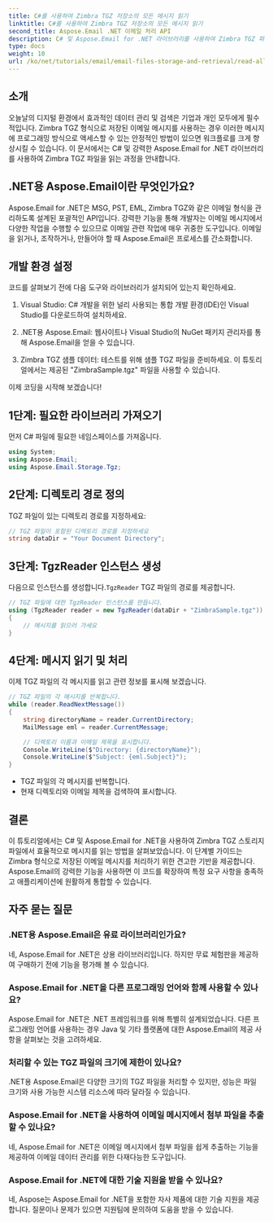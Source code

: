 ```yaml
---
title: C#를 사용하여 Zimbra TGZ 저장소의 모든 메시지 읽기
linktitle: C#를 사용하여 Zimbra TGZ 저장소의 모든 메시지 읽기
second_title: Aspose.Email .NET 이메일 처리 API
description: C# 및 Aspose.Email for .NET 라이브러리를 사용하여 Zimbra TGZ 파일을 읽는 단계별 가이드로 이메일 데이터 관리의 잠재력을 잠금 해제하세요. 이 튜토리얼은 이메일 메시지에 효율적으로 액세스하고 처리하는 데 도움이 됩니다.
type: docs
weight: 10
url: /ko/net/tutorials/email/email-files-storage-and-retrieval/read-all-messages-from-zimbra-tgz-storage/
---
```

## 소개

오늘날의 디지털 환경에서 효과적인 데이터 관리 및 검색은 기업과 개인 모두에게 필수적입니다. Zimbra TGZ 형식으로 저장된 이메일 메시지를 사용하는 경우 이러한 메시지에 프로그래밍 방식으로 액세스할 수 있는 안정적인 방법이 있으면 워크플로를 크게 향상시킬 수 있습니다. 이 문서에서는 C# 및 강력한 Aspose.Email for .NET 라이브러리를 사용하여 Zimbra TGZ 파일을 읽는 과정을 안내합니다.

## .NET용 Aspose.Email이란 무엇인가요?

Aspose.Email for .NET은 MSG, PST, EML, Zimbra TGZ와 같은 이메일 형식을 관리하도록 설계된 포괄적인 API입니다. 강력한 기능을 통해 개발자는 이메일 메시지에서 다양한 작업을 수행할 수 있으므로 이메일 관련 작업에 매우 귀중한 도구입니다. 이메일을 읽거나, 조작하거나, 만들어야 할 때 Aspose.Email은 프로세스를 간소화합니다.

## 개발 환경 설정

코드를 살펴보기 전에 다음 도구와 라이브러리가 설치되어 있는지 확인하세요.

1. Visual Studio: C# 개발을 위한 널리 사용되는 통합 개발 환경(IDE)인 Visual Studio를 다운로드하여 설치하세요.

2. .NET용 Aspose.Email: 웹사이트나 Visual Studio의 NuGet 패키지 관리자를 통해 Aspose.Email을 얻을 수 있습니다.

3. Zimbra TGZ 샘플 데이터: 테스트를 위해 샘플 TGZ 파일을 준비하세요. 이 튜토리얼에서는 제공된 "ZimbraSample.tgz" 파일을 사용할 수 있습니다.

이제 코딩을 시작해 보겠습니다!

## 1단계: 필요한 라이브러리 가져오기

먼저 C# 파일에 필요한 네임스페이스를 가져옵니다.

```csharp
using System;
using Aspose.Email;
using Aspose.Email.Storage.Tgz;
```

## 2단계: 디렉토리 경로 정의

TGZ 파일이 있는 디렉토리 경로를 지정하세요:

```csharp
// TGZ 파일이 포함된 디렉토리 경로를 지정하세요
string dataDir = "Your Document Directory";
```

## 3단계: TgzReader 인스턴스 생성

 다음으로 인스턴스를 생성합니다.`TgzReader` TGZ 파일의 경로를 제공합니다.

```csharp
// TGZ 파일에 대한 TgzReader 인스턴스를 만듭니다.
using (TgzReader reader = new TgzReader(dataDir + "ZimbraSample.tgz"))
{
    // 메시지를 읽으러 가세요
}
```

## 4단계: 메시지 읽기 및 처리

이제 TGZ 파일의 각 메시지를 읽고 관련 정보를 표시해 보겠습니다.

```csharp
// TGZ 파일의 각 메시지를 반복합니다.
while (reader.ReadNextMessage())
{
    string directoryName = reader.CurrentDirectory;
    MailMessage eml = reader.CurrentMessage;

    // 디렉토리 이름과 이메일 제목을 표시합니다.
    Console.WriteLine($"Directory: {directoryName}");
    Console.WriteLine($"Subject: {eml.Subject}");
}
```

- TGZ 파일의 각 메시지를 반복합니다.
- 현재 디렉토리와 이메일 제목을 검색하여 표시합니다.


## 결론

이 튜토리얼에서는 C# 및 Aspose.Email for .NET을 사용하여 Zimbra TGZ 스토리지 파일에서 효율적으로 메시지를 읽는 방법을 살펴보았습니다. 이 단계별 가이드는 Zimbra 형식으로 저장된 이메일 메시지를 처리하기 위한 견고한 기반을 제공합니다. Aspose.Email의 강력한 기능을 사용하면 이 코드를 확장하여 특정 요구 사항을 충족하고 애플리케이션에 원활하게 통합할 수 있습니다.

## 자주 묻는 질문

### .NET용 Aspose.Email은 유료 라이브러리인가요?
네, Aspose.Email for .NET은 상용 라이브러리입니다. 하지만 무료 체험판을 제공하여 구매하기 전에 기능을 평가해 볼 수 있습니다.

### Aspose.Email for .NET을 다른 프로그래밍 언어와 함께 사용할 수 있나요?
Aspose.Email for .NET은 .NET 프레임워크를 위해 특별히 설계되었습니다. 다른 프로그래밍 언어를 사용하는 경우 Java 및 기타 플랫폼에 대한 Aspose.Email의 제공 사항을 살펴보는 것을 고려하세요.

### 처리할 수 있는 TGZ 파일의 크기에 제한이 있나요?
.NET용 Aspose.Email은 다양한 크기의 TGZ 파일을 처리할 수 있지만, 성능은 파일 크기와 사용 가능한 시스템 리소스에 따라 달라질 수 있습니다.

### Aspose.Email for .NET을 사용하여 이메일 메시지에서 첨부 파일을 추출할 수 있나요?
네, Aspose.Email for .NET은 이메일 메시지에서 첨부 파일을 쉽게 추출하는 기능을 제공하여 이메일 데이터 관리를 위한 다재다능한 도구입니다.

### Aspose.Email for .NET에 대한 기술 지원을 받을 수 있나요?
네, Aspose는 Aspose.Email for .NET을 포함한 자사 제품에 대한 기술 지원을 제공합니다. 질문이나 문제가 있으면 지원팀에 문의하여 도움을 받을 수 있습니다.